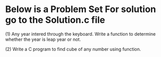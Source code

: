 # Below is a Problem Set For solution go to the Solution.c file 

(1) Any year intered through the keyboard. Write a function to determine whether the year is leap year or not.


(2) Write a C program to find cube of any number using function. 